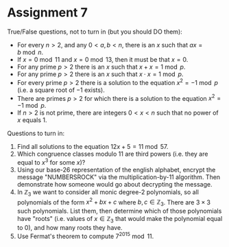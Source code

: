 # Assignment 7

True/False questions, not to turn in (but you should DO them):

- For every $n > 2$, and any $0< a,b < n$, there is an $x$ such that $ax=b\bmod n$.
- If $x = 0\bmod 11$ and $x = 0\bmod 13$, then it must be that $x = 0$.
- For any prime $p > 2$ there is an $x$ such that $x+x = 1\bmod p$.
- For any prime $p > 2$ there is an $x$ such that $x\cdot x = 1\bmod p$.
- For every prime $p > 2$ there is a solution to the equation $x^2=-1\bmod p$ (i.e. a square root of $-1$ exists).
- There are primes $p > 2$ for which there is a solution to the equation $x^2=-1\bmod p$.
- If $n > 2$ is not prime, there are integers $0 < x < n$ such that no power of $x$ equals $1$.

Questions to turn in:

1. Find all solutions to the equation $12x + 5 = 11\bmod 57$.
2. Which congruence classes modulo $11$ are third powers (i.e. they are equal to $x^3$ for some $x$)?
3. Using our base-26 representation of the english alphabet, encrypt the message "NUMBERSROCK" via the multiplication-by-11 algorithm. Then demonstrate how someone would go about decrypting the message.
4. In $\mathbb{Z}_3$ we want to consider all monic degree-2 polynomials, so all polynomials of the form $x^2+bx+c$ where $b,c\in\mathbb{Z}_3$. There are $3\times 3$ such polynomials. List them, then determine which of those polynomials have "roots" (i.e. values of $x\in\mathbb{Z}_3$ that would make the polynomial equal to $0$), and how many roots they have.
5. Use Fermat's theorem to compute $7^{2015}\bmod 11$.

